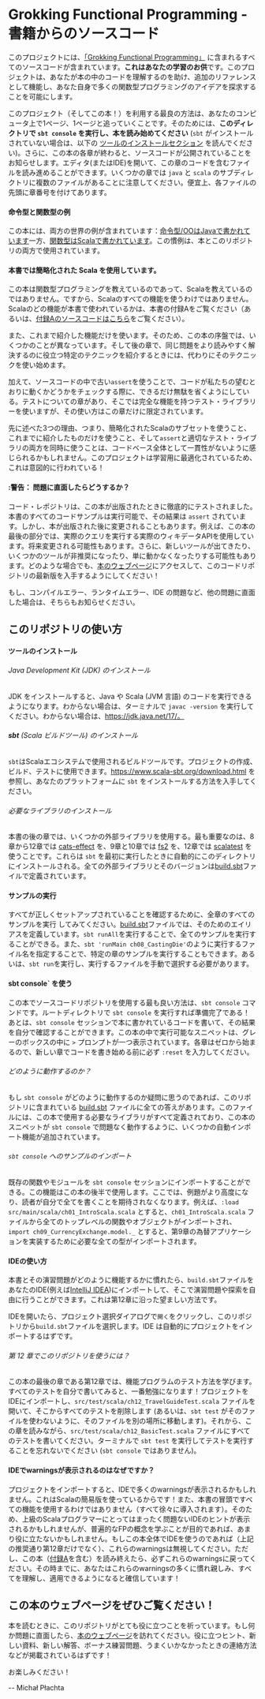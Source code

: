 # Grokking Functional Programming - 書籍からのソースコード

このプロジェクトには、[「Grokking Functional Programming」](https://michalplachta.com/book) に含まれるすべてのソースコードが含まれています。**これはあなたの学習のお供**です。このプロジェクトは、あなたが本の中のコードを理解するのを助け、追加のリファレンスとして機能し、あなた自身で多くの関数型プログラミングのアイデアを探求することを可能にします。

このプロジェクト（そしてこの本！）を利用する最良の方法は、あなたのコンピュータ上で1ページ、1ページと追っていくことです。そのためには、**このディレクトリで `sbt console` を実行し、本を読み始めてください** (`sbt` がインストールされていない場合は、以下の [ツールのインストールセクション](#installing-the-tools) を読んでください)。さらに、この本の各章が終わると、ソースコードが公開されていることをお知らせします。エディタ(またはIDE)を開いて、この章のコードを含むファイルを読み進めることができます。いくつかの章では `java` と `scala` のサブディレクトリに複数のファイルがあることに注意してください。便宜上、各ファイルの先頭に章番号を付けてあります。

#### 命令型と関数型の例

この本には、両方の世界の例が含まれています：[命令型/OOはJavaで書かれています](./src/main/java)一方、[関数型はScalaで書かれています](./src/main/scala)。この慣例は、本とこのリポジトリの両方で使用されています。

#### 本書では簡略化された Scala を使用しています。

この本は関数型プログラミングを教えているのであって、Scalaを教えているのではありません。ですから、Scalaのすべての機能を使うわけではありません。Scalaのどの機能が本書で使われているかは、本書の付録Aをご覧ください（あるいは、[付録Aのソースコードはこちら](./src/main/scala/chA_ScalaCheatSheet.scala)をご覧ください）。

また、これまで紹介した機能だけを使います。そのため、この本の序盤では、いくつかのことが異なっています。そして後の章で、同じ問題をより読みやすく解決するのに役立つ特定のテクニックを紹介するときには、代わりにそのテクニックを使い始めます。

加えて、ソースコードの中で古い`assert`を使うことで、コードが私たちの望むとおりに動くかどうかをチェックする際に、できるだけ無駄を省くようにしている。テストについての章があり、そこでは完全な機能を持つテスト・ライブラリーを使いますが、その使い方はこの章だけに限定されています。

先に述べた3つの理由、つまり、簡略化されたScalaのサブセットを使うこと、これまでに紹介したものだけを使うこと、そして`assert`と適切なテスト・ライブラリの両方を同時に使うことは、コードベース全体として一貫性がないように感じられるかもしれません。このプロジェクトは学習用に最適化されているため、これは意図的に行われている！

#### :警告： 問題に直面したらどうするか？

コード・レポジトリは、この本が出版されたときに徹底的にテストされました。本書のすべてのコードサンプルは実行可能で、その結果は `assert` されています。しかし、本が出版された後に変更されることもあります。例えば、この本の最後の部分では、実際のクエリを実行する実際のウィキデータAPIを使用しています。将来変更される可能性もあります。さらに、新しいツールが出てきたり、いくつかのツールが非推奨になったり、単に動かなくなったりする可能性もあります。どのような場合でも、[本のウェブページ](https://michalplachta.com/book)にアクセスして、このコードリポジトリの最新版を入手するようにしてください！

もし、コンパイルエラー、ランタイムエラー、IDE の問題など、他の問題に直面した場合は、そちらもお知らせください。

## このリポジトリの使い方

#### ツールのインストール

###### Java Development Kit (JDK) のインストール

JDK をインストールすると、Java や Scala (JVM 言語) のコードを実行できるようになります。わからない場合は、ターミナルで `javac -version` を実行してください。わからない場合は、https://jdk.java.net/17/。

###### **sbt** (Scala ビルドツール) のインストール

`sbt`はScalaエコシステムで使用されるビルドツールです。プロジェクトの作成、ビルド、テストに使用できます。https://www.scala-sbt.org/download.html を参照し、あなたのプラットフォームに `sbt` をインストールする方法を入手してください。

###### 必要なライブラリのインストール

本書の後の章では、いくつかの外部ライブラリを使用する。最も重要なのは、8章から12章では [cats-effect](https://github.com/typelevel/cats-effect) を、9章と10章では [fs2](https://github.com/typelevel/fs2) を、12章では [scalatest](https://github.com/scalatest/scalatest) を使うことです。これらは `sbt` を最初に実行したときに自動的にこのディレクトリにインストールされる。全ての外部ライブラリとそのバージョンは[build.sbt](./build.sbt)ファイルで定義されています。

#### サンプルの実行

すべてが正しくセットアップされていることを確認するために、全章のすべてのサンプルを実行 してみてください。[build.sbt](./build.sbt)ファイルでは、そのためのエイリアスを定義しています。`sbt runAll`を実行することで、全てのサンプルを実行することができる。また、`sbt 'runMain ch08_CastingDie'`のように実行するファイル名を指定することで、特定の章のサンプルを実行することもできます。あるいは、`sbt run`を実行し、実行するファイルを手動で選択する必要があります。

#### sbt console` を使う

この本でソースコードリポジトリを使用する最も良い方法は、`sbt console` コマンドです。ルートディレクトリで `sbt console` を実行すれば準備完了である！あとは、`sbt console` セッションで本に書かれているコードを書いて、その結果を自分で確認することができます。この本の中で実行可能なスニペットは、グレーのボックスの中に `>` プロンプトが一つ表示されています。各章はゼロから始まるので、新しい章でコードを書き始める前に必ず `:reset` を入力してください。

###### どのように動作するのか？

もし `sbt console` がどのように動作するのか疑問に思うのであれば、このリポジトリに含まれている [build.sbt](./build.sbt) ファイルに全ての答えがあります。このファイルには、この本で使用する必要なライブラリがすべて定義されており、この本のスニペットが `sbt console` で問題なく動作するように、いくつかの自動インポート機能が追加されています。

###### `sbt console` へのサンプルのインポート

既存の関数やモジュールを `sbt console` セッションにインポートすることができる。この機能はこの本の後半で使用します。ここでは、例題がより高度になり、読者が自分で全てを書くことを期待されなくなります。例えば、`:load src/main/scala/ch01_IntroScala.scala` とすると、`ch01_IntroScala.scala` ファイルから全てのトップレベルの関数やオブジェクトがインポートされ、`import ch09_CurrencyExchange.model._` とすると、第9章の為替アプリケーションを実装するために必要な全ての型がインポートされます。

#### IDEの使い方

本書とその演習問題がどのように機能するかに慣れたら、`build.sbt`ファイルをあなたのIDE(例えば[IntelliJ IDEA](https://www.jetbrains.com/idea))にインポートして、そこで演習問題や探索を自由に行うことができます。これは第12章に沿った望ましい方法です。

IDEを開いたら、プロジェクト選択ダイアログで`開く`をクリックし、このリポジトリから`build.sbt`ファイルを選択します。IDE は自動的にプロジェクトをインポートするはずです。

###### 第 12 章でこのリポジトリを使うには？

この本の最後の章である第12章では、機能プログラムのテスト方法を学びます。すべてのテストを自分で書いてみると、一番勉強になります！プロジェクトをIDEにインポートし、`src/test/scala/ch12_TravelGuideTest.scala` ファイルを開いて、そこからすべてのテストを削除します (あるいは、`sbt test` がそのファイルを使わないように、そのファイルを別の場所に移動します)。それから、この章を読みながら、`src/test/scala/ch12_BasicTest.scala` ファイルにすべてのテストを書いてください。ターミナルで `sbt test` を実行してテストを実行することを忘れないでください (`sbt console` ではありません)。

#### IDEでwarningsが表示されるのはなぜですか？

プロジェクトをインポートすると、IDEで多くのwarningsが表示されるかもしれません。これはScalaの簡易版を使っているからです！また、本書の冒頭ですべての機能を使用するわけではありません（すべて徐々に導入されます）。そのため、上級のScalaプログラマーにとってはまったく問題ないIDEのヒントが表示されるかもしれませんが、普遍的なFPの概念を学ぶことが目的であれば、あまり役に立たないかもしれません。もしこの本全体でIDEを使うのであれば（上記の推奨通り第12章だけでなく）、これらのwarningsは無視してください。ただし、この本（[付録A](./src/main/scala/chA_ScalaCheatSheet.scala)を含む）を読み終えたら、必ずこれらのwarningsに戻ってください。その時までに、あなたはこれらのwarningsの多くに慣れ親しみ、すべてを理解し、適用できるようになると確信しています！

## この本のウェブページをぜひご覧ください！

本を読むときに、このリポジトリがとても役に立つことを祈っています。もし何か問題に直面したら、[本のウェブページ](https://michalplachta.com/book)を訪れてください。役に立つヒント、新しい資料、新しい解答、ボーナス練習問題、うまくいかなかったときの連絡方法などが掲載されているはずです！

お楽しみください！

-- Michał Płachta